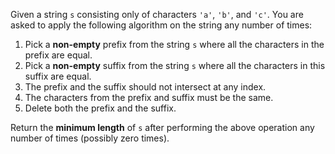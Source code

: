 Given a string `s` consisting only of characters `'a'`, `'b'`, and `'c'`. You are asked to apply the following algorithm on the string any number of times:

1. Pick a **non-empty** prefix from the string `s` where all the characters in the prefix are equal.
2. Pick a **non-empty** suffix from the string `s` where all the characters in this suffix are equal.
3. The prefix and the suffix should not intersect at any index.
4. The characters from the prefix and suffix must be the same.
5. Delete both the prefix and the suffix.

Return the **minimum length** of `s` after performing the above operation any number of times (possibly zero times).